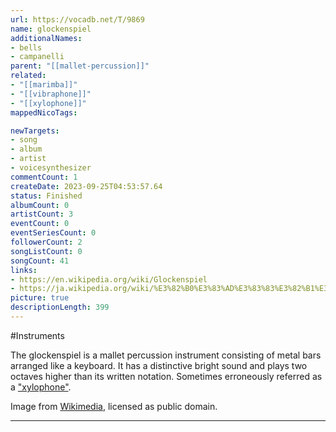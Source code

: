 ```yaml
---
url: https://vocadb.net/T/9869
name: glockenspiel
additionalNames: 
- bells
- campanelli
parent: "[[mallet-percussion]]"
related:
- "[[marimba]]"
- "[[vibraphone]]"
- "[[xylophone]]"
mappedNicoTags:

newTargets:
- song
- album
- artist
- voicesynthesizer
commentCount: 1
createDate: 2023-09-25T04:53:57.64
status: Finished
albumCount: 0
artistCount: 3
eventCount: 0
eventSeriesCount: 0
followerCount: 2
songListCount: 0
songCount: 41
links: 
- https://en.wikipedia.org/wiki/Glockenspiel
- https://ja.wikipedia.org/wiki/%E3%82%B0%E3%83%AD%E3%83%83%E3%82%B1%E3%83%B3%E3%82%B7%E3%83%A5%E3%83%94%E3%83%BC%E3%83%AB
picture: true
descriptionLength: 399
---
```


#Instruments

The glockenspiel is a mallet percussion instrument consisting of metal bars arranged like a keyboard. It has a distinctive bright sound and plays two octaves higher than its written notation. Sometimes erroneously referred as a ["xylophone"](https://vocadb.net/T/8068/xylophone).

Image from [Wikimedia](https://commons.wikimedia.org/wiki/File:Glockenspiel-malletech.jpg), licensed as public domain.

---

